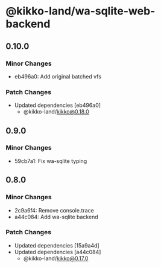 # @kikko-land/wa-sqlite-web-backend

## 0.10.0

### Minor Changes

- eb496a0: Add original batched vfs

### Patch Changes

- Updated dependencies [eb496a0]
  - @kikko-land/kikko@0.18.0

## 0.9.0

### Minor Changes

- 59cb7a1: Fix wa-sqlite typing

## 0.8.0

### Minor Changes

- 2c9a6f4: Remove console.trace
- a44c084: Add wa-sqlite backend

### Patch Changes

- Updated dependencies [15a9a4d]
- Updated dependencies [a44c084]
  - @kikko-land/kikko@0.17.0
